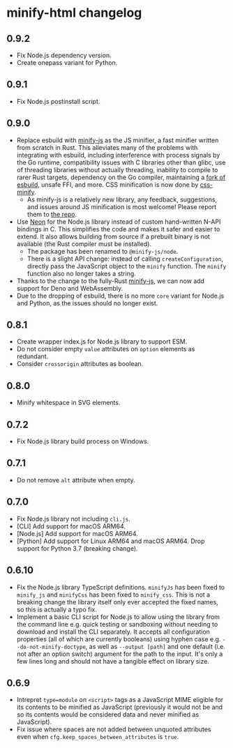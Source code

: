 # minify-html changelog

## 0.9.2

- Fix Node.js dependency version.
- Create onepass variant for Python.

## 0.9.1

- Fix Node.js postinstall script.

## 0.9.0

- Replace esbuild with [minify-js](https://github.com/wilsonzlin/minify-js) as the JS minifier, a fast minifier written from scratch in Rust. This alleviates many of the problems with integrating with esbuild, including interference with process signals by the Go runtime, compatibility issues with C libraries other than glibc, use of threading libraries without actually threading, inability to compile to rarer Rust targets, dependency on the Go compiler, maintaining a [fork of esbuild](https://github.com/wilsonzlin/esbuild-rs), unsafe FFI, and more. CSS minification is now done by [css-minify](https://github.com/Mnwa/css-minify).
  - As minify-js is a relatively new library, any feedback, suggestions, and issues around JS minification is most welcome! Please report them to [the repo](https://github.com/wilsonzlin/minify-js).
- Use [Neon](https://neon-bindings.com/) for the Node.js library instead of custom hand-written N-API bindings in C. This simplifies the code and makes it safer and easier to extend. It also allows building from source if a prebuilt binary is not available (the Rust compiler must be installed).
  - The package has been renamed to `@minify-js/node`.
  - There is a slight API change: instead of calling `createConfiguration`, directly pass the JavaScript object to the `minify` function. The `minify` function also no longer takes a string.
- Thanks to the change to the fully-Rust [minify-js](https://github.com/wilsonzlin/minify-js), we can now add support for Deno and WebAssembly.
- Due to the dropping of esbuild, there is no more `core` variant for Node.js and Python, as the issues should no longer exist.

## 0.8.1

- Create wrapper index.js for Node.js library to support ESM.
- Do not consider empty `value` attributes on `option` elements as redundant.
- Consider `crossorigin` attributes as boolean.

## 0.8.0

- Minify whitespace in SVG elements.

## 0.7.2

- Fix Node.js library build process on Windows.

## 0.7.1

- Do not remove `alt` attribute when empty.

## 0.7.0

- Fix Node.js library not including `cli.js`.
- [CLI] Add support for macOS ARM64.
- [Node.js] Add support for macOS ARM64.
- [Python] Add support for Linux ARM64 and macOS ARM64. Drop support for Python 3.7 (breaking change).

## 0.6.10

- Fix the Node.js library TypeScript definitions. `minifyJs` has been fixed to `minify_js` and `minifyCss` has been fixed to `minify_css`. This is not a breaking change the library itself only ever accepted the fixed names, so this is actually a typo fix.
- Implement a basic CLI script for Node.js to allow using the library from the command line e.g. quick testing or sandboxing without needing to download and install the CLI separately. It accepts all configuration properties (all of which are currently booleans) using hyphen case e.g. `--do-not-minify-doctype`, as well as `--output [path]` and one default (i.e. not after an option switch) argument for the path to the input. It's only a few lines long and should not have a tangible effect on library size.

## 0.6.9

- Intrepret `type=module` on `<script>` tags as a JavaScript MIME eligible for its contents to be minified as JavaScript (previously it would not be and so its contents would be considered data and never minified as JavaScript).
- Fix issue where spaces are not added between unquoted attributes even when `cfg.keep_spaces_between_attributes` is `true`.
